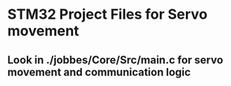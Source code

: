 # STM32 Project Files for Servo movement
## Look in ./jobbes/Core/Src/main.c for servo movement and communication logic
